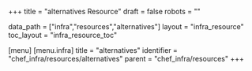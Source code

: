 +++
title = "alternatives Resource"
draft = false
robots = ""

data_path = ["infra","resources","alternatives"]
layout = "infra_resource"
toc_layout = "infra_resource_toc"

[menu]
  [menu.infra]
    title = "alternatives"
    identifier = "chef_infra/resources/alternatives"
    parent = "chef_infra/resources"
+++

<!-- The contents of this page are automatically generated from the alternatives.yaml file in the data/infra/resources directory. -->
<!-- To suggest a change, edit the https://github.com/chef/chef/blob/main/lib/chef/resource/alternatives.rb file and submit a pull request to the https://github.com/chef/chef repository. -->
<!-- markdownlint-disable-file -->
